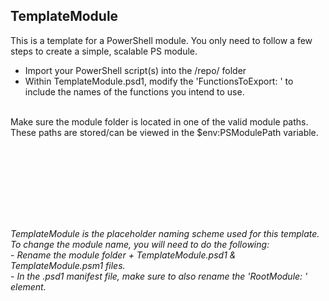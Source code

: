 ## TemplateModule ##
This is a template for a PowerShell module. You only need to follow a few steps to create a simple, scalable PS module.
- Import your PowerShell script(s) into the /repo/ folder 
- Within TemplateModule.psd1, modify the 'FunctionsToExport: ' to include the names of the functions you intend to use.

<br>Make sure the module folder is located in one of the valid module paths. These paths are stored/can be viewed in the $env:PSModulePath variable.


<br><br>
<br><br>
<br><br>


## ##
*TemplateModule is the placeholder naming scheme used for this template. To change the module name, you will need to do the following:*
<br>- *Rename the module folder + TemplateModule.psd1 & TemplateModule.psm1 files.*
<br>- *In the .psd1 manifest file, make sure to also rename the 'RootModule: ' element.*
## ##
